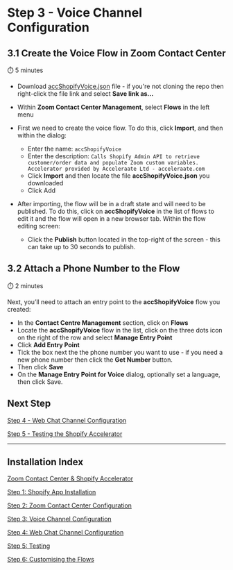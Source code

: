 # Step 3 - Voice Channel Configuration

## 3.1 Create the Voice Flow in Zoom Contact Center

⏱️ 5 minutes

- Download [accShopifyVoice.json](../accShopifyVoice.json) file - if you're not cloning the repo then right-click the file link and select **Save link as...**
- Within **Zoom Contact Center Management**, select **Flows** in the left menu
- First we need to create the voice flow. To do this, click **Import**, and then within the dialog:
  - Enter the name: `accShopifyVoice`
  - Enter the description: `Calls Shopify Admin API to retrieve customer/order data and populate Zoom custom variables. Accelerator provided by Acceleraate Ltd - acceleraate.com`
  - Click **Import** and then locate the file **accShopifyVoice.json** you downloaded
  - Click Add
- After importing, the flow will be in a draft state and will need to be published. To do this, click on **accShopifyVoice** in the list of flows to edit it and the flow will open in a new browser tab. Within the flow editing screen:

  - Click the **Publish** button located in the top-right of the screen - this can take up to 30 seconds to publish.

## 3.2 Attach a Phone Number to the Flow

⏱️ 2 minutes

Next, you’ll need to attach an entry point to the **accShopifyVoice** flow you created:

- In the **Contact Centre Management** section, click on **Flows**
- Locate the **accShopifyVoice** flow in the list, click on the three dots icon on the right of the row and select **Manage Entry Point**
- Click **Add Entry Point**
- Tick the box next the the phone number you want to use - if you need a new phone number then click the **Get Number** button.
- Then click **Save**
- On the **Manage Entry Point for Voice** dialog, optionally set a language, then click Save.

## Next Step

[Step 4 - Web Chat Channel Configuration](step-4.md)

[Step 5 - Testing the Shopify Accelerator](step-5.md)

---

## Installation Index

[Zoom Contact Center &amp; Shopify Accelerator](../README.md)

[Step 1: Shopify App Installation](step-1.md)

[Step 2: Zoom Contact Center Configuration](step-2.md)

[Step 3: Voice Channel Configuration](step-3.md)

[Step 4: Web Chat Channel Configuration](step-4.md)

[Step 5: Testing](step-5.md)

[Step 6: Customising the Flows](step-6.md)

